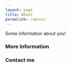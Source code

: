 ```yaml
---
layout: page
title: About
permalink: /about/
---
```


Some information about you!

### More Information



### Contact me #
